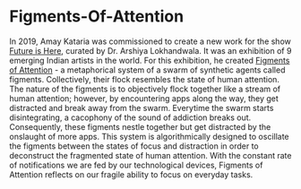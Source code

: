 # Figments-Of-Attention
In 2019, Amay Kataria was commissioned to create a new work for the show [Future is Here](http://futureishere.in/), curated by Dr. Arshiya Lokhandwala. It was an exhibition of 9 emerging Indian artists in the world. For this exhibition, he created [Figments of Attention](https://amaykataria.com/#/FigmentsOfAttention) - a metaphorical system of a swarm of synthetic agents called figments. Collectively, their flock resembles the state of human attention. The nature of the figments is to objectively flock together like a stream of human attention; however, by encountering apps along the way, they get distracted and break away from the swarm. Everytime the swarm starts disintegrating, a cacophony of the sound of addiction breaks out. Consequently, these figments nestle together but get distracted by the onslaught of more apps. This system is algorithmically designed to oscillate the figments between the states of focus and distraction in order to deconstruct the fragmented state of human attention. With the constant rate of notifications we are fed by our technological devices, Figments of Attention reflects on our fragile ability to focus on everyday tasks. 
